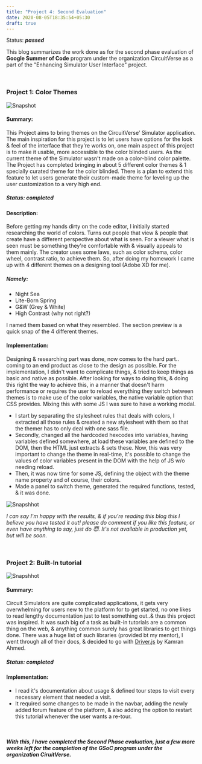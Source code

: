 ```yaml
---
title: "Project 4: Second Evaluation"
date: 2020-08-05T18:35:54+05:30
draft: true
---
```


Status: ***passed***

This blog summarizes the work done as for the second phase evaluation of **Google Summer of Code** program under the organization CircuitVerse as a part of the "Enhancing Simulator User Interface" project.

&nbsp;
&nbsp;

### Project 1: Color Themes

![Snapshot](/img/p4/themes.png)

#### Summary:
This Project aims to bring themes on the CircuitVerse' Simulator application. The main inspiration for this project is to let users have options for the look & feel of the interface that they're works on, one main aspect of this project is to make it usable, more accessible to the color blinded users. As the current theme of the Simulator wasn't made on a color-blind color palette. The Project has completed bringing in about 5 different color themes & 1 specially curated theme for the color blinded. There is a plan to extend this feature to let users generate their custom-made theme for leveling up the user customization to a very high end.


##### Status: completed

#### Description:
Before getting my hands dirty on the code editor, I initially started researching the world of colors. Turns out people that view & people that create have a different perspective about what is seen. For a viewer what is seen must be something they're comfortable with & visually appeals to them mainly. The creator uses some laws, such as color schema, color wheel, contrast ratio, to achieve them. So, after doing my homework I came up with 4 different themes on a designing tool (Adobe XD for me).

##### Namely:

- Night Sea
- Lite-Born Spring
- G&W (Grey & White)
- High Contrast (why not right?)

I named them based on what they resembled. The section preview is a quick snap of the 4 different themes.

#### Implementation:

Designing & researching part was done, now comes to the hard part.. coming to an end product as close to the design as possible.
For the implementation, I didn't want to complicate things, & tried to keep things as basic and native as possible. After looking for ways to doing this, & doing this right the way to achieve this, in a manner that doesn't harm performance or requires the user to reload everything they switch between themes is to make use of the color variables, the native variable option that CSS provides. Mixing this with some JS I was sure to have a working modal.

- I start by separating the stylesheet rules that deals with colors, I extracted all those rules & created a new stylesheet with them so that the themer has to only deal with one sass file.
- Secondly, changed all the hardcoded hexcodes into variables, having variables defined somewhere, at load these variables are defined to the DOM, then the HTML just extracts &  sets these. Now, this was very important to change the theme in real-time, it's possible to change the values of color variables present in the DOM with the help of JS w/o needing reload.
- Then, it was now time for some JS, defining the object with the theme name property and of course, their colors.
- Made a panel to switch theme, generated the required functions, tested, & it was done.

![Snapshhot](/img/p4/nightSky.png)

<em>I can say I'm happy with the results, & if you're reading this blog this I believe you have tested it out! please do comment if you like this feature, or even have anything to say, just do 😇. It's not available in production yet, but will be soon.</em>

&nbsp;

### Project  2: Built-In tutorial

![Snapshhot](/img/p4/BIT.gif)

#### Summary:
Circuit Simulators are quite complicated applications, it gets very overwhelming for users new to the platform for to get started, no one likes to read lengthy documentation just to test something out..& thus this project was inspired. It was such big of a task as built-in tutorials are a common thing on the web, & anything common surely has great libraries to get things done. There was a huge list of such libraries (provided bt my mentor), I went through all of their docs, & decided to go with [Driver.js](https://kamranahmed.info/driver.js/) by Kamran Ahmed.

##### Status: completed

#### Implementation:

* I read it's documentation about usage & defined tour steps to visit every necessary element that needed a visit.
* It required some changes to be made in the navbar, adding the newly added forum feature of the platform, & also adding the option to restart this tutorial whenever the user wants a re-tour.

&nbsp;
&nbsp;
&nbsp;


##### With this, I have completed the Second Phase evaluation, just a few more weeks left for the completion of the GSoC program under the organization CiruitVerse.
